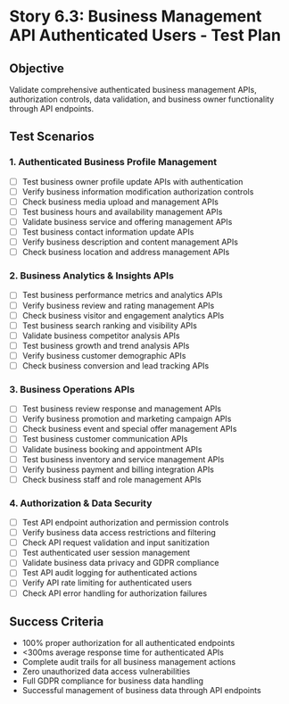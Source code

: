# Story 6.3: Business Management API Authenticated Users - Test Plan

## Objective
Validate comprehensive authenticated business management APIs, authorization controls, data validation, and business owner functionality through API endpoints.

## Test Scenarios

### 1. Authenticated Business Profile Management
- [ ] Test business owner profile update APIs with authentication
- [ ] Verify business information modification authorization controls
- [ ] Check business media upload and management APIs
- [ ] Test business hours and availability management APIs
- [ ] Validate business service and offering management APIs
- [ ] Test business contact information update APIs
- [ ] Verify business description and content management APIs
- [ ] Check business location and address management APIs

### 2. Business Analytics & Insights APIs
- [ ] Test business performance metrics and analytics APIs
- [ ] Verify business review and rating management APIs
- [ ] Check business visitor and engagement analytics APIs
- [ ] Test business search ranking and visibility APIs
- [ ] Validate business competitor analysis APIs
- [ ] Test business growth and trend analysis APIs
- [ ] Verify business customer demographic APIs
- [ ] Check business conversion and lead tracking APIs

### 3. Business Operations APIs
- [ ] Test business review response and management APIs
- [ ] Verify business promotion and marketing campaign APIs
- [ ] Check business event and special offer management APIs
- [ ] Test business customer communication APIs
- [ ] Validate business booking and appointment APIs
- [ ] Test business inventory and service management APIs
- [ ] Verify business payment and billing integration APIs
- [ ] Check business staff and role management APIs

### 4. Authorization & Data Security
- [ ] Test API endpoint authorization and permission controls
- [ ] Verify business data access restrictions and filtering
- [ ] Check API request validation and input sanitization
- [ ] Test authenticated user session management
- [ ] Validate business data privacy and GDPR compliance
- [ ] Test API audit logging for authenticated actions
- [ ] Verify API rate limiting for authenticated users
- [ ] Check API error handling for authorization failures

## Success Criteria
- 100% proper authorization for all authenticated endpoints
- <300ms average response time for authenticated APIs
- Complete audit trails for all business management actions
- Zero unauthorized data access vulnerabilities
- Full GDPR compliance for business data handling
- Successful management of business data through API endpoints